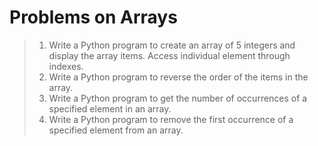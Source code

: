 # Problems on Arrays

> 1. Write a Python program to create an array of 5 integers and display the array items. Access individual element through indexes.
> 2. Write a Python program to reverse the order of the items in the array.
> 3. Write a Python program to get the number of occurrences of a specified element in an array.
> 4. Write a Python program to remove the first occurrence of a specified element from an array.